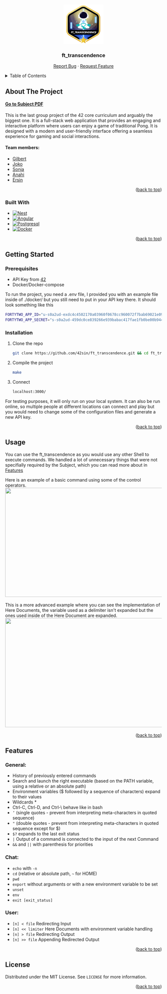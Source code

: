 <!-- Improved compatibility of back to top link: See: https://github.com/othneildrew/Best-README-Template/pull/73 -->
<a name="readme-top"></a>

<!-- PROJECT LOGO -->
<br />
<div align="center">
  <a href="https://github.com/42sin/ft_transcendence">
    <img src="readme_images/logo.png" alt="Logo" width="128" height="128">
  </a>

<h3 align="center">ft_transcendence</h3>
<p align="center">
    <a href="https://github.com/42sin/ft_transcendence/issues">Report Bug</a>
    ·
    <a href="https://github.com/42sin/ft_transcendence/issues">Request Feature</a>
  </p>
</div>


<!-- TABLE OF CONTENTS -->
<details>
  <summary>Table of Contents</summary>
  <ol>
    <li>
      <a href="#about-the-project">About The Project</a>
	  <ul>
	  	<li><a href="#built-with">Built with</a></li>
	  </ul>
    </li>
    <li>
      <a href="#getting-started">Getting Started</a>
      <ul>
        <li><a href="#prerequisites">Prerequisites</a></li>
        <li><a href="#installation">Installation</a></li>
      </ul>
    </li>
    <li><a href="#usage">Usage</a></li>
    <li><a href="#features">Features</a></li>
    <li><a href="#license">License</a></li>
  </ol>
</details>



<!-- ABOUT THE PROJECT -->
## About The Project

#### [Go to Subject PDF]

This is the last group project of the 42 core curriculum and arguably the biggest one. It is a full-stack web application that provides an engaging and interactive platform where users can enjoy a game of traditional Pong. It is designed with a modern and user-friendly interface offering a seamless experience for gaming and social interactions.
<br>
#### Team members:
- [Gilbert]
- [Joko]
- [Sonja]
- [Anahi]
- [Ersin]

<p align="right">(<a href="#readme-top">back to top</a>)</p>

### Built With

* [![Nest][Nest.js]][Nest-url]
* [![Angular][Angular.io]][Angular-url]
* [![Postgresql][Postgresql]][Postgresql-url]
* [![Docker][Docker]][Docker-url]

<p align="right">(<a href="#readme-top">back to top</a>)</p>

<!-- GETTING STARTED -->
## Getting Started

### Prerequisites

- API Key from [42]
- Docker/Docker-compose

To run the project, you need a .env file, I provided you with an example file inside of ./docker/ but you still need to put in your API key there. It should look something like this
   ```sh
   FORTYTWO_APP_ID="u-s0a2ud-exdc4c4502170a03960f0678cc960072f7bab69021e09b10a9b80adfde43a5150"
   FORTYTWO_APP_SECRET="s-s0a2ud-459dc0ce839266e939babac417fae1fb0be00b9443029c849693534e67394032"
   ```

### Installation

1. Clone the repo
   ```sh
   git clone https://github.com/42sin/ft_transcendence.git && cd ft_transcendence
   ```
2. Compile the project
   ```sh
   make
   ```
3. Connect
   ```sh
   localhost:3000/
   ```
For testing purposes, it will only run on your local system. It can also be run online, so multiple people at different locations can connect and play but you would need to change some of the configuration files and generate a new API key.

<p align="right">(<a href="#readme-top">back to top</a>)</p>

<!-- USAGE EXAMPLES -->
## Usage

You can use the ft_transcendence as you would use any other Shell to execute commands. We handled a lot of unnecessary things that were not specifially required by the Subject, which you can read more about in <a href="#features">Features</a>

Here is an example of a basic command using some of the control operators.
<img src="example.png" height="351px" width="672px">

This is a more advanced example where you can see the implementation of Here Documents, the variable used as a delimiter isn't expanded but the ones used inside of the Here Document are expanded.
<img src="example2.png" height="351px" width="672px">

<p align="right">(<a href="#readme-top">back to top</a>)</p>

<!-- Features -->
## Features

### General:
<ul>
  <li>History of previously entered commands</li>
  <li>Search and launch the right executable (based on the PATH variable, using a relative or an absolute path)</li>
  <li>Environment variables ($ followed by a sequence of characters) expand to their values</li>
  <li>Wildcards *</li>
  <li>Ctrl-C, Ctrl-D, and Ctrl-\ behave like in bash</li>
  <li><code>’</code> (single quotes - prevent from interpreting meta-characters in quoted sequence)</li>
  <li><code>"</code> (double quotes - prevent from interpreting meta-characters in quoted sequence except for $)</li>
  <li><code>$?</code> expands to the last exit status</li>
  <li><code>|</code> Output of a command is connected to the input of the next Command</li>
  <li><code>&amp;&amp;</code> and <code>||</code> with parenthesis for priorities</li>
</ul>

### Chat:
<ul>
  <li><code>echo</code> with <code>-n</code></li>
  <li><code>cd</code> (relative or absolute path, <code>~</code> for HOME)</li>
  <li><code>pwd</code></li>
  <li><code>export</code> without arguments or with a new environment variable to be set</li>
  <li><code>unset</code></li>
  <li><code>env</code></li>
  <li><code>exit [exit_status]</code></li>
</ul>

### User:
<ul>
  <li><code>[n] &lt; file</code> Redirecting Input</li>
  <li><code>[n] &lt;&lt; limiter</code> Here Documents with environment variable handling</li>
  <li><code>[n] &gt; file</code> Redirecting Output</li>
  <li><code>[n] &gt;&gt; file</code> Appending Redirected Output</li>
</ul>


<p align="right">(<a href="#readme-top">back to top</a>)</p>

<!-- LICENSE -->
## License

Distributed under the MIT License. See `LICENSE` for more information.

<p align="right">(<a href="#readme-top">back to top</a>)</p>

<!-- MARKDOWN LINKS & IMAGES -->
[Ersin]: https://github.com/42sin
[Gilbert]: https://github.com/atchoglogilbert
[Joko]: https://github.com/jpfuhl
[Sonja]: https://github.com/SRein91
[Anahi]: https://github.com/arendone
[issues-url]: https://github.com/42sin/ft_transcendence/issues
[license-url]: https://github.com/42sin/ft_transcendence/blob/master/LICENSE.txt
[Go to Subject PDF]: readme_images/en.transc_subject.pdf
[42]: https://profile.intra.42.fr/oauth/applications
[Nest.js]: https://img.shields.io/badge/-NestJs-ea2845?style=for-the-badge&logo=nestjs&logoColor=white
[Nest-url]: https://nestjs.com/
[Docker]: https://img.shields.io/badge/docker-%230db7ed.svg?style=for-the-badge&logo=docker&logoColor=white
[Docker-url]: https://docker.com/
[Postgresql]: https://img.shields.io/badge/postgresql-4169e1?style=for-the-badge&logo=postgresql&logoColor=white
[Postgresql-url]: https://postgresql.org/
[Angular.io]: https://img.shields.io/badge/Angular-DD0031?style=for-the-badge&logo=angular&logoColor=white
[Angular-url]: https://angular.io/
